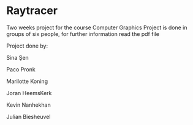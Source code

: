 # Raytracer

Two weeks project for the course Computer Graphics
Project is done in groups of six people, for further information read the pdf file

Project done by: 

Sina Şen 

Paco Pronk 

Marilotte Koning 

Joran HeemsKerk 

Kevin Nanhekhan 

Julian Biesheuvel 


